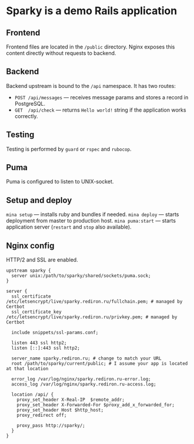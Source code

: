 # Sparky is a demo Rails application

## Frontend

Frontend files are located in the `/public` directory. Nginx exposes this content directly without requests to backend.

## Backend

Backend upstream is bound to the `/api` namespace. It has two routes:
- `POST /api/messages` — receives message params and stores a record in PostgreSQL.
- `GET  /api/check` — returns `Hello world!` string if the application works correctly.

## Testing

Testing is performed by `guard` or `rspec` and `rubocop`.

## Puma

Puma is configured to listen to UNIX-socket.

## Setup and deploy

`mina setup` — installs ruby and bundles if needed.
`mina deploy` — starts deployment from master to production host.
`mina puma:start` — starts application server (`restart` and `stop` also available).

## Nginx config

HTTP/2 and SSL are enabled.

```
upstream sparky {
  server unix:/path/to/sparky/shared/sockets/puma.sock;
}

server {
  ssl_certificate /etc/letsencrypt/live/sparky.rediron.ru/fullchain.pem; # managed by Certbot
  ssl_certificate_key /etc/letsencrypt/live/sparky.rediron.ru/privkey.pem; # managed by Certbot

  include snippets/ssl-params.conf;

  listen 443 ssl http2;
  listen [::]:443 ssl http2;

  server_name sparky.rediron.ru; # change to match your URL
  root /path/to/sparky/current/public; # I assume your app is located at that location

  error_log /var/log/nginx/sparky.rediron.ru-error.log;
  access_log /var/log/nginx/sparky.rediron.ru-access.log;

  location /api/ {
    proxy_set_header X-Real-IP  $remote_addr;
    proxy_set_header X-Forwarded-For $proxy_add_x_forwarded_for;
    proxy_set_header Host $http_host;
    proxy_redirect off;

    proxy_pass http://sparky/;
  }
}
```
